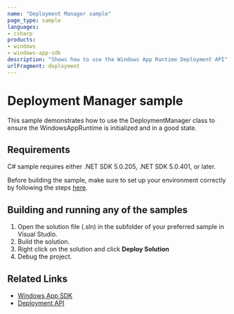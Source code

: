 ```yaml
---
name: "Deployment Manager sample"
page_type: sample
languages:
- csharp
products:
- windows
- windows-app-sdk
description: "Shows how to use the Windows App Runtime Deployment API"
urlFragment: deployment
---
```

# Deployment Manager sample

This sample demonstrates how to use the DeploymentManager class to ensure the WindowsAppRuntime is initialized and in a good state.

## Requirements
C# sample requires either .NET SDK 5.0.205, .NET SDK 5.0.401, or later.

Before building the sample, make sure to set up your environment correctly by following the steps [here](https://docs.microsoft.com/windows/apps/windows-app-sdk/set-up-your-development-environment).

## Building and running any of the samples
1. Open the solution file (.sln) in the subfolder of your preferred sample in Visual Studio.
2. Build the solution.
3. Right click on the solution and click **Deploy Solution**
4. Debug the project.

## Related Links

- [Windows App SDK](https://docs.microsoft.com/windows/apps/windows-app-sdk/)
- [Deployment API](https://docs.microsoft.com/windows/windows-app-sdk/api/winrt/microsoft.windows.applicationmodel.windowsappruntime.deploymentmanager)
